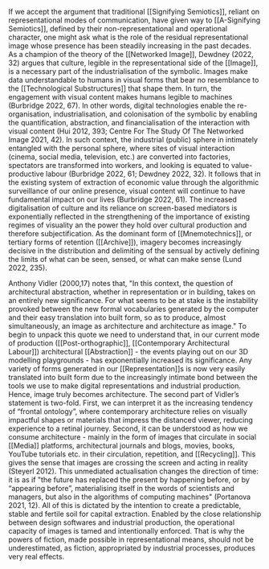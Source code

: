 If we accept the argument that traditional [[Signifying Semiotics]], reliant on representational modes of communication, have given way to [[A-Signifying Semiotics]], defined by their non-representational and operational character, one might ask what is the role of the residual representational image whose presence has been steadily increasing in the past decades. As a champion of the theory of the [[Networked Image]], Dewdney (2022, 32) argues that culture, legible in the representational side of the [[Image]], is a necessary part of the industrialisation of the symbolic.  Images make data understandable to humans in visual forms that bear no resemblance to the  [[Technological Substructures]] that shape them. In turn, the engagement with visual content makes humans legible to machines (Burbridge 2022, 67). In other words, digital technologies enable the re-organisation, industrialisation, and colonisation of the symbolic by enabling the quantification, abstraction, and financialisation of the interaction with visual content (Hui 2012, 393; Centre For The Study Of The Networked Image 2021, 42). In such context, the industrial (public) sphere in intimately entangled with the personal sphere, where sites of visual interaction (cinema, social media, television, etc.) are converted into factories, spectators are transformed into workers, and looking is equated to value-productive labour (Burbridge 2022, 61; Dewdney 2022, 32). It follows that in the existing system of extraction of economic value through the algorithmic surveillance of our online presence, visual content will continue to have fundamental impact on our lives (Burbridge 2022, 61). The increased digitalisation of culture and its reliance on screen-based mediators  is exponentially reflected in the strengthening of the importance of existing regimes of visuality an the power they hold over cultural production and therefore subjectification. As the dominant form of [[Mnemotechnics]], or tertiary forms of retention ([[Archive]]), imagery becomes increasingly decisive in the distribution and delimiting of the sensual by actively defining the limits of what can be seen, sensed, or what can make sense (Lund 2022, 235). 
 
Anthony Vidler (2000,17) notes that, "In this context, the question of architectural abstraction, whether in representation or in building, takes on an entirely new significance. For what seems to be at stake is the instability provoked between the new formal vocabularies generated by the computer and their easy translation into built form, so as to produce, almost simultaneously, an image as architecture and architecture as image." To begin to unpack this quote we need to understand that, in our current mode of production ([[Post-orthographic]], [[Contemporary Architectural Labour]]) architectural [[Abstraction]] - the events playing out on our 3D modelling playgrounds - has exponentially increased its significance. Any variety of forms generated in our [[Representation]]s is now very easily translated into built form due to the increasingly intimate bond between the tools we use to make digital representations and industrial production. Hence, image truly becomes architecture. The second part of Vidler’s statement is two-fold. First, we can interpret it as the increasing tendency of “frontal ontology”, where contemporary architecture relies on visually impactful shapes or materials that impress the distanced viewer, reducing experience to a retinal journey. Second, it can be understood as how we consume architecture - mainly in the form of images that circulate in social [[Media]] platforms, architectural journals and blogs, movies, books, YouTube tutorials etc. in their circulation, repetition, and [[Recycling]]. This gives the sense that images are crossing the screen and acting in reality (Steyerl 2012). This unmediated actualisation changes the direction of time: it is as if "the future has replaced the present by happening before, or by “appearing before”, materialising itself in the words of scientists and managers, but also in the algorithms of computing machines" (Portanova 2021, 12). All of this is dictated by the intention to create a predictable, stable and fertile soil for capital extraction. Enabled by the close relationship between design softwares and industrial production, the operational capacity of images is tamed and intentionally enforced. That is why the powers of fiction, made possible in representational means, should not be underestimated, as fiction, appropriated by industrial processes, produces very real effects.
